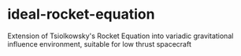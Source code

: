 # ideal-rocket-equation
Extension of Tsiolkowsky's Rocket Equation into variadic gravitational influence environment, suitable for low thrust spacecraft
